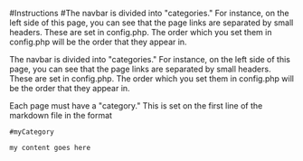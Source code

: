#Instructions
#The navbar is divided into "categories." For instance, on the left side of this page, you can see that the page links are separated by small headers. These are set in config.php. The order which you set them in config.php will be the order that they appear in.

The navbar is divided into "categories." For instance, on the left side of this page, you can see that the page links are separated by small headers. These are set in config.php. The order which you set them in config.php will be the order that they appear in.

Each page must have a "category." This is set on the first line of the markdown file in the format
```
#myCategory

my content goes here
```